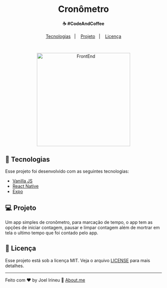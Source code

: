 <h1 align="center" class='title'>
  Cronômetro
</h1>

<h4 align="center">
  ☕ #CodeAndCoffee
</h4>

<p align="center">
  <a href="#rocket-tecnologias">Tecnologias</a>&nbsp;&nbsp;&nbsp;|&nbsp;&nbsp;&nbsp;
  <a href="#-projeto">Projeto</a>&nbsp;&nbsp;&nbsp;|&nbsp;&nbsp;&nbsp;
  <a href="#memo-licença">Licença</a>
</p>

<br>

<!-- <p align="center"><a href="https://joel-irineu.github.io">Acesse a aplicação<a></p> -->

<p align="center">
  <img alt="FrontEnd" src="https://user-images.githubusercontent.com/33061906/86014515-d1224980-b9f6-11ea-9b33-46c10142abe9.gif" width="300px">
</p>

## :rocket: Tecnologias

Esse projeto foi desenvolvido com as seguintes tecnologias:

- [Vanilla JS](https://www.w3schools.com/js/)
- [React Native](https://reactnative.dev/)
- [Expo](https://expo.io/)
<!-- - [HTML 5](https://www.w3schools.com/html/) -->
<!-- - [CSS 3](https://www.w3schools.com/css/) -->
<!-- - [AXIOS](https://github.com/axios/axios) -->

## 💻 Projeto

Um app simples de cronômetro, para marcação de tempo, o app tem as opções de iniciar contagem, pausar e limpar contagem além de mortrar em tela o ultimo tempo que foi contado pelo app. 

## :memo: Licença

Esse projeto está sob a licença MIT. Veja o arquivo [LICENSE](LICENSE.md) para mais detalhes.

---

Feito com ♥ by Joel Irineu :wave: [About.me](https://about.me/joel.irineu/getstarted)